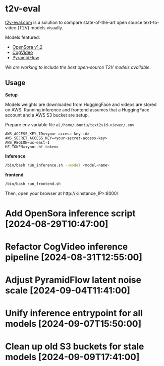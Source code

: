 # t2v-eval

[t2v-eval.com](https://t2v-eval.com) is a solution to compare state-of-the-art open source text-to-video (T2V) models visually.

Models featured:
* [OpenSora v1.2](https://github.com/hpcaitech/Open-Sora)
* [CogVideo](https://github.com/THUDM/CogVideo)
* [PyramidFlow](https://github.com/gasharper/PyramidFlow)

*We are working to include the best open-source T2V models available.*


## Usage

**Setup**

Models weights are downloaded from HuggingFace and videos are stored on AWS.
Running inference and frontend assumes that a HuggingFace account and a AWS S3 bucket are setup.

Prepare env variable file at `/home/ubuntu/text2vid-viewer/.env`
```
AWS_ACCESS_KEY_ID=<your-access-key-id>
AWS_SECRET_ACCESS_KEY=<your-secret-access-key>
AWS_REGION=us-east-1
HF_TOKEN=<your-hf-token>
```

**Inference**
```bash
/bin/bash run_inference.sh --model <model-name>
```

**frontend**
```bash
/bin/bash run_frontend.sh
```

Then, open your browser at http://<instance_IP>:8000/
# Add OpenSora inference script [2024-08-29T10:47:00]

# Refactor CogVideo inference pipeline [2024-08-31T12:55:00]

# Adjust PyramidFlow latent noise scale [2024-09-04T11:41:00]

# Unify inference entrypoint for all models [2024-09-07T15:50:00]

# Clean up old S3 buckets for stale models [2024-09-09T17:41:00]
